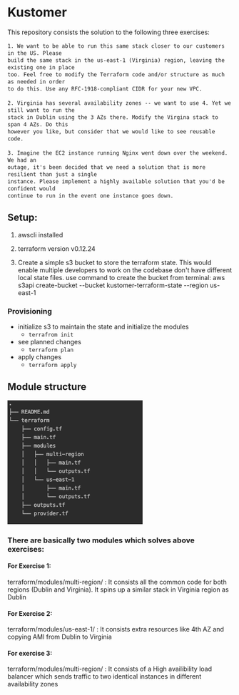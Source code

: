 # Kustomer

This repository consists the solution to the following three exercises:

````
1. We want to be able to run this same stack closer to our customers in the US. Please
build the same stack in the us-east-1 (Virginia) region, leaving the existing one in place
too. Feel free to modify the Terraform code and/or structure as much as needed in order
to do this. Use any RFC-1918-compliant CIDR for your new VPC.

2. Virginia has several availability zones -- we want to use 4. Yet we still want to run the
stack in Dublin using the 3 AZs there. Modify the Virgina stack to span 4 AZs. Do this
however you like, but consider that we would like to see reusable code.

3. Imagine the EC2 instance running Nginx went down over the weekend. We had an
outage, it's been decided that we need a solution that is more resilient than just a single
instance. Please implement a highly available solution that you'd be confident would
continue to run in the event one instance goes down.
````

## Setup:

1. awscli installed

2. terraform version v0.12.24

3. Create a simple s3 bucket to store the terraform state. This would enable multiple developers to work on the codebase don't have different local state files.
use command to create the bucket from terminal: aws s3api create-bucket --bucket kustomer-terraform-state --region us-east-1


### Provisioning
- initialize s3 to maintain the state and initialize the modules
  - `terrafrom init`
- see planned changes
  - `terraform plan`
- apply changes
  - `terraform apply`

## Module structure

![module-structure](module-structure.png)  


### There are basically two modules which solves above exercises:

#### For Exercise 1:

terraform/modules/multi-region/ : It consists all the common code for both regions (Dublin and Virginia). It spins up a similar stack in Virginia region as Dublin

#### For Exercise 2:

terraform/modules/us-east-1/ : It consists extra resources like 4th AZ and copying AMI from Dublin to Virginia

#### For exercise 3:

terraform/modules/multi-region/ : It consists of a High availibility load balancer which sends traffic to two identical instances in different availability zones
